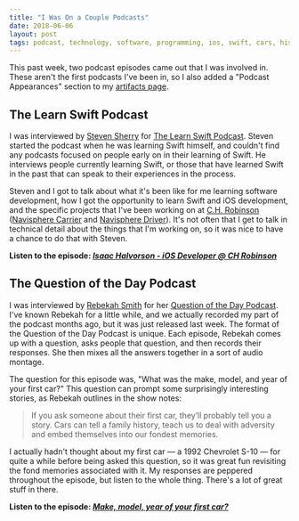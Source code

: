 ```yaml
---
title: "I Was On a Couple Podcasts"
date: 2018-06-06
layout: post
tags: podcast, technology, software, programming, ios, swift, cars, history
---
```


This past week, two podcast episodes came out that I was involved in. These aren't the first podcasts I've been in, so I also added a "Podcast Appearances" section to my [artifacts page][1].

## The Learn Swift Podcast

I was interviewed by [Steven Sherry][2] for [The Learn Swift Podcast][3]. Steven started the podcast when he was learning Swift himself, and couldn't find any podcasts focused on people early on in their learning of Swift. He interviews people currently learning Swift, or those that have learned Swift in the past that can speak to their experiences in the process.

Steven and I got to talk about what it's been like for me learning software development, how I got the opportunity to learn Swift and iOS development, and the specific projects that I've been working on at [C.H. Robinson][4] ([Navisphere Carrier][5] and [Navisphere Driver][6]). It's not often that I get to talk in technical detail about the things that I'm working on, so it was nice to have a chance to do that with Steven.

**Listen to the episode: [<cite>Isaac Halvorson - iOS Developer @ CH Robinson</cite>][7]**

## The Question of the Day Podcast

I was interviewed by [Rebekah Smith][8] for her [Question of the Day Podcast][9]. I've known Rebekah for a little while, and we actually recorded my part of the podcast months ago, but it was just released last week. The format of the Question of the Day Podcast is unique. Each episode, Rebekah comes up with a question, asks people that question, and then records their responses. She then mixes all the answers together in a sort of audio montage.

The question for this episode was, "What was the make, model, and year of your first car?" This question can prompt some surprisingly interesting stories, as Rebekah outlines in the show notes:

> If you ask someone about their first car, they’ll probably tell you a story. Cars can tell a family history, teach us to deal with adversity and embed themselves into our fondest memories.

I actually hadn't thought about my first car — a 1992 Chevrolet S-10 — for quite a while before being asked this question, so it was great fun revisiting the fond memories associated with it. My responses are peppered throughout the episode, but listen to the whole thing. There's a lot of great stuff in there.

**Listen to the episode: [<cite>Make, model, year of your first car?</cite>][10]**

[1]:	/artifacts.html
[2]:	https://twitter.com/steven_0351
[3]:	https://learnswift.fireside.fm "The Learn Swift Podcast"
[4]:	https://www.chrobinson.com
[5]:	https://itunes.apple.com/us/app/navisphere-carrier/id1089613477?mt=8
[6]:	https://itunes.apple.com/us/app/navisphere-driver/id1247478172?mt=8
[7]:	https://learnswift.fireside.fm/26
[8]:	http://twopeopleandacat.com
[9]:	http://questionpodcast.com
[10]:	http://questionpodcast.com/make-model-year-first-car/